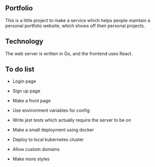 ## Portfolio

This is a little project to make a service which helps people maintain
a personal portfolio website, which shows off their personal projects.

## Technology

The web server is written in Go, and the frontend uses React.

## To do list

  - Login page
  - Sign up page
  - Make a front page
  - Use environment variables for config

  - Write jest tests which actually require the server to be on
  - Make a small deployment using docker
  - Deploy to local kubernetes cluster

  - Allow custom domains
  - Make more styles
